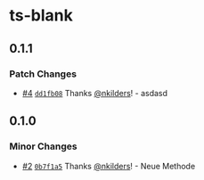 # ts-blank

## 0.1.1

### Patch Changes

- [#4](https://github.com/nkilders/npm-pub/pull/4) [`dd1fb08`](https://github.com/nkilders/npm-pub/commit/dd1fb08024b8521f91f03f4b481b05eb03b8d951) Thanks [@nkilders](https://github.com/nkilders)! - asdasd

## 0.1.0

### Minor Changes

- [#2](https://github.com/nkilders/npm-pub/pull/2) [`0b7f1a5`](https://github.com/nkilders/npm-pub/commit/0b7f1a5900a0f948d5397c530b50f92a06ee1752) Thanks [@nkilders](https://github.com/nkilders)! - Neue Methode
